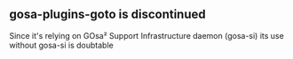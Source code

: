 ## gosa-plugins-goto is discontinued

Since it's relying on GOsa² Support Infrastructure daemon (gosa-si)
its use without gosa-si is doubtable
